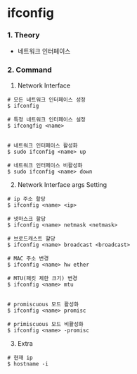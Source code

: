 # ifconfig

### 1. Theory ###
  - 네트워크 인터페이스

### 2. Command ###

1. Network Interface

  ```
  # 모든 네트워크 인터페이스 성정
  $ ifconfig

  # 특정 네트워크 인터페이스 설정
  $ ifcongfig <name>


  # 네트워크 인터페이스 활성화
  $ sudo ifconfig <name> up

  # 네트워크 인터페이스 비활성화
  $ sudo ifconfig <name> down
  ```

2. Network Interface args Setting

  ```
  # ip 주소 할당
  $ ifconfig <name> <ip>

  # 넷마스크 할당
  $ ifconfig <name> netmask <netmask>

  # 브로드캐스트 할당
  $ ifconfig <name> broadcast <broadcast>

  # MAC 주소 변경
  $ ifconfig <name> hw ether

  # MTU(패킷 제한 크기) 변경
  $ ifconfig <name> mtu


  # promiscuous 모드 활성화
  $ ifconfig <name> promisc

  # primiscuous 모드 비활성화
  $ ifconfig <name> -promisc
  ```

3. Extra

  ```
  # 현재 ip 
  $ hostname -i
  ```
